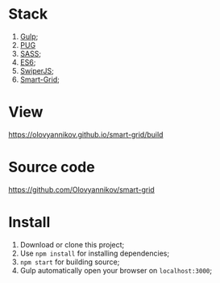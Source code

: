 # Stack
1. [Gulp](https://gulpjs.com/);
2. [PUG](https://pugjs.org)
3. [SASS](https://sass-scss.ru/); 
4. [ES6](https://habr.com/ru/post/305900/);
5. [SwiperJS](https://swiperjs.com/);
6. [Smart-Grid](https://grid4web.ru/basics/about);

# View
https://olovyannikov.github.io/smart-grid/build

# Source code
https://github.com/Olovyannikov/smart-grid

# Install

1. Download or clone this project;
2. Use `npm install` for installing dependencies;
3. `npm start` for building source; 
4. Gulp automatically open your browser on `localhost:3000`;
